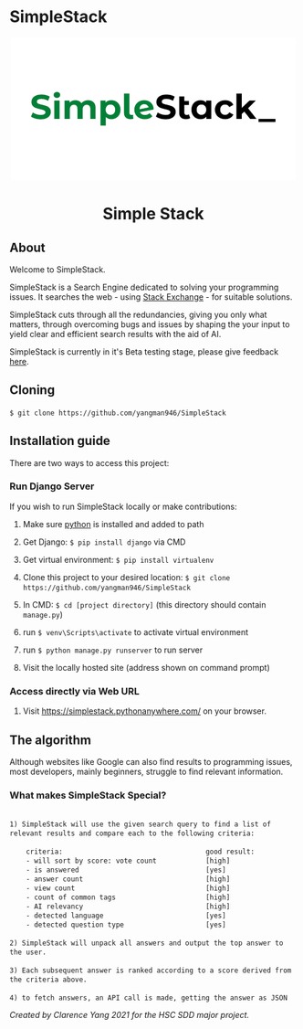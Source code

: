 # SimpleStack



<p align="center">
<img src="https://github.com/yangman946/SimpleStack/blob/main/logo_hq.png?raw=true" alt="simple stack">

<h1 align="center">Simple Stack</h1>
</p>

## About 

Welcome to SimpleStack.

SimpleStack is a Search Engine dedicated to solving your programming issues. It searches the web - using <a href="https://stackexchange.com/">Stack Exchange</a> - for suitable solutions.

SimpleStack cuts through all the redundancies, giving you only what matters, through overcoming bugs and issues by shaping the your input to yield clear and efficient search results with the aid of AI.

SimpleStack is currently in it's Beta testing stage, please give feedback <a href="https://docs.google.com/forms/d/e/1FAIpQLSdAyl74t7nnGc5t78ZhApGON2LB7rt8ODKOEbc-OTHSJrSGtQ/viewform?usp=sf_link" target="_blank" rel="noopener noreferrer">here</a>.

## Cloning


`$ git clone https://github.com/yangman946/SimpleStack`

## Installation guide

There are two ways to access this project:

### Run Django Server

If you wish to run SimpleStack locally or make contributions:

1) Make sure [python](https://www.python.org/) is installed and added to path

2) Get Django: `$ pip install django` via CMD

3) Get virtual environment: `$ pip install virtualenv`

4) Clone this project to your desired location: `$ git clone https://github.com/yangman946/SimpleStack`

5) In CMD: `$ cd [project directory]` (this directory should contain `manage.py`)

6) run `$ venv\Scripts\activate` to activate virtual environment

7) run `$ python manage.py runserver` to run server

8) Visit the locally hosted site (address shown on command prompt)

### Access directly via Web URL

1) Visit <a href="https://simplestack.pythonanywhere.com/">https://simplestack.pythonanywhere.com/</a> on your browser.

## The algorithm

Although websites like Google can also find results to programming issues, most developers, mainly beginners, struggle to find relevant information. 

### What makes SimpleStack Special?

```

1) SimpleStack will use the given search query to find a list of relevant results and compare each to the following criteria:

    criteria:                                   good result:
    - will sort by score: vote count            [high]          
    - is answered                               [yes]      
    - answer count                              [high]    
    - view count                                [high]          
    - count of common tags                      [high]          
    - AI relevancy                              [high]
    - detected language                         [yes]
    - detected question type                    [yes]     

2) SimpleStack will unpack all answers and output the top answer to the user. 

3) Each subsequent answer is ranked according to a score derived from the criteria above. 

4) to fetch answers, an API call is made, getting the answer as JSON

```



<i>Created by Clarence Yang 2021 for the HSC SDD major project.</i>

